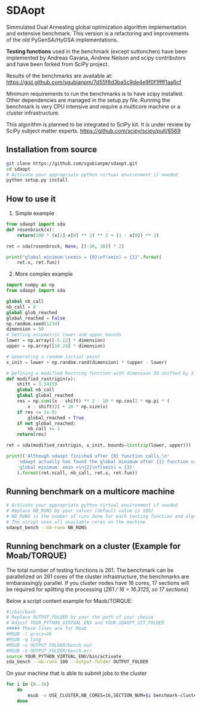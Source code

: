 # SDAopt

Simmulated Dual Annealing global optimization algorithm implementation and extensive benchmark. This version is a refactoring and improvements of the old PyGenSA/HyGSA implementations.

**Testing functions** used in the benchmark (except suttonchen) have been implemented by Andreas Gavana, Andrew Nelson and scipy contributors and have been forked from SciPy project.

Results of the benchmarks are available at:
https://gist.github.com/sgubianpm/7d55f8d3ba5c9de4e9f0f1ffff1aa6cf

Minimum requirements to run the benchmarks is to have scipy installed. Other dependencies are managed in the setup.py file. 
Running the benchmark is very CPU intensive and require a multicore machine or a cluster infrastructure.

This algorithm is planned to be integrated to SciPy kit. It is under review by SciPy subject matter experts.
https://github.com/scipy/scipy/pull/6569


## Installation from source

```bash
git clone https://github.com/sgubianpm/sdaopt.git
cd sdaopt
# Activate your appropriate python virtual environment if needed
python setup.py install
```

## How to use it

1. Simple example

```python
from sdaopt import sda
def rosenbrock(x):
    return(100 * (x[1]-x[0] ** 2) ** 2 + (1 - x[0]) ** 2) 

ret = sda(rosenbrock, None, [(-30, 30)] * 2)

print("global minimum:\nxmin = {0}\nf(xmin) = {1}".format(
    ret.x, ret.fun))
```

2. More complex example

```python
import numpy as np
from sdaopt import sda

global nb_call
nb_call = 0
global glob_reached
global_reached = False
np.random.seed(1234)
dimension = 50
# Setting assymetric lower and upper bounds
lower = np.array([-5.12] * dimension)
upper = np.array([10.24] * dimension)

# Generating a random initial point
x_init = lower + np.random.rand(dimension) * (upper - lower)

# Defining a modified Rastring function with dimension 30 shifted by 3.14159
def modified_rastrigin(x):
    shift = 3.14159
    global nb_call
    global global_reached
    res = np.sum((x - shift) ** 2 - 10 * np.cos(2 * np.pi * (
        x - shift))) + 10 * np.size(x)
    if res <= 1e-8:
        global_reached = True
    if not global_reached:
        nb_call += 1
    return(res)

ret = sda(modified_rastrigin, x_init, bounds=list(zip(lower, upper)))

print(('Although sdaopt finished after {0} function calls,\n'
    'sdaopt actually has found the global minimum after {1} function calls.\n'
    'global minimum: xmin =\n{2}\nf(xmin) = {3}'
    ).format(ret.ncall, nb_call, ret.x, ret.fun))

```

## Running benchmark on a multicore machine

```bash
# Activate your appropriate python virtual environment if needed
# Replace NB_RUNS by your values (default value is 100)
# NB_RUNS is the number of runs done for each testing function and algorithm used
# The script uses all available cores on the machine.
sdaopt_bench --nb-runs NB_RUNS
```

## Running benchmark on a cluster (Example for Moab/TORQUE)

The total number of testing functions is 261. The benchmark can be parallelized on 261 cores of the cluster infrastructure, the benchmarks are embarassingly parallel. If you cluster nodes have 16 cores, 17 sections will be required for splitting the processing (_261 / 16 = 16.3125, so 17 sections_)

Below a script content example for Maob/TORQUE:
```bash
#!/bin/bash
# Replace OUTPUT_FOLDER by your the path of your choice
# Adjust YOUR_PYTHON_VIRTUAL_ENV and YOUR_SDAOPT_GIT_FOLDER
##### These lines are for Moab
#MSUB -l procs=16
#MSUB -q long
#MSUB -o OUTPUT_FOLDER/bench.out
#MSUB -e OUTPUT_FOLDER/bench.err
source YOUR_PYTHON_VIRTUAL_ENV/bin/activate 
sda_bench --nb-runs 100 --output-folder OUTPUT_FOLDER 
```
On your machine that is able to submit jobs to the cluster
```bash
for i in {0..16}
    do
        msub -v USE_CLUSTER,NB_CORES=16,SECTION_NUM=$i benchmark-cluster.sh
    done
```



